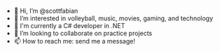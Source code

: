 - 👋 Hi, I’m @scottfabian
- 👀 I’m interested in volleyball, music, movies, gaming, and technology
- 🌱 I'm currently a C# developer in .NET 
- 💞️ I’m looking to collaborate on practice projects
- 📫 How to reach me: send me a message!

<!---
scottfabian/scottfabian is a ✨ special ✨ repository because its `README.md` (this file) appears on your GitHub profile.
You can click the Preview link to take a look at your changes.
--->
